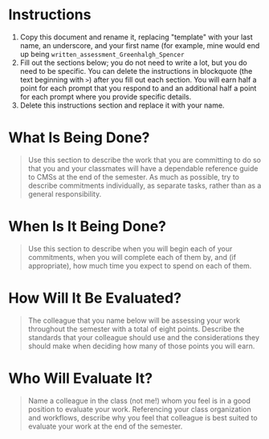 # Instructions
1. Copy this document and rename it, replacing "template" with your last name, an underscore, and your first name (for example, mine would end up being `written_assessment_Greenhalgh_Spencer`
2. Fill out the sections below; you do not need to write a lot, but you do need to be specific. You can delete the instructions in blockquote (the text beginning with `>`) after you fill out each section. You will earn half a point for each prompt that you respond to and an additional half a point for each prompt where you provide specific details.
3. Delete this instructions section and replace it with your name.

# What Is Being Done?

> Use this section to describe the work that you are committing to do so that you and your classmates will have a dependable reference guide to CMSs at the end of the semester. As much as possible, try to describe commitments individually, as separate tasks, rather than as a general responsibility.

# When Is It Being Done?

> Use this section to describe when you will begin each of your commitments, when you will complete each of them by, and (if appropriate), how much time  you expect to spend on each of them.

# How Will It Be Evaluated?

> The colleague that you name below will be assessing your work throughout the semester with a total of eight points. Describe the standards that your colleague should use and the considerations they should make when deciding how many of those points you will earn.

# Who Will Evaluate It?

> Name a colleague in the class (not me!) whom you feel is in a good position to evaluate your work. Referencing your class organization and workflows, describe why you feel that colleague is best suited to evaluate your work at the end of the semester.
